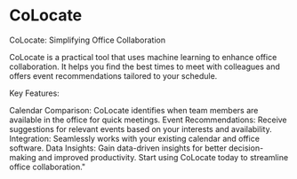 # CoLocate
CoLocate: Simplifying Office Collaboration

CoLocate is a practical tool that uses machine learning to enhance office collaboration. It helps you find the best times to meet with colleagues and offers event recommendations tailored to your schedule.

Key Features:

Calendar Comparison: CoLocate identifies when team members are available in the office for quick meetings.
Event Recommendations: Receive suggestions for relevant events based on your interests and availability.
Integration: Seamlessly works with your existing calendar and office software.
Data Insights: Gain data-driven insights for better decision-making and improved productivity.
Start using CoLocate today to streamline office collaboration."
